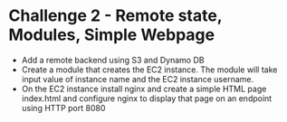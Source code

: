 # Challenge 2 - Remote state, Modules, Simple Webpage

* Add a remote backend using S3 and Dynamo DB
* Create a module that creates the EC2 instance. The module will take input value of instance name and the EC2 instance username.
* On the EC2 instance install nginx and create a simple HTML page index.html and configure nginx to display that page on an endpoint using HTTP port 8080
